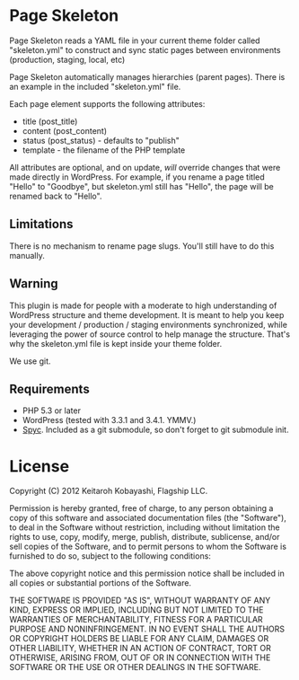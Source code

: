 # Page Skeleton

Page Skeleton reads a YAML file in your current theme folder called "skeleton.yml" to construct and sync static pages between environments (production, staging, local, etc)

Page Skeleton automatically manages hierarchies (parent pages). There is an example in the included "skeleton.yml" file.

Each page element supports the following attributes:

* title (post_title)
* content (post_content)
* status (post_status) - defaults to "publish"
* template - the filename of the PHP template

All attributes are optional, and on update, *will* override changes that were made directly in WordPress. For example, if you rename a page titled "Hello" to "Goodbye", but skeleton.yml still has "Hello", the page will be renamed back to "Hello".

## Limitations

There is no mechanism to rename page slugs. You'll still have to do this manually.

## Warning

This plugin is made for people with a moderate to high understanding of WordPress structure and theme development. It is meant to help you keep your development / production / staging environments synchronized, while leveraging the power of source control to help manage the structure. That's why the skeleton.yml file is kept inside your theme folder.

We use git.

## Requirements

* PHP 5.3 or later
* WordPress (tested with 3.3.1 and 3.4.1. YMMV.)
* [Spyc](https://github.com/mustangostang/spyc). Included as a git submodule, so don't forget to git submodule init.

# License

Copyright (C) 2012 Keitaroh Kobayashi, Flagship LLC.

Permission is hereby granted, free of charge, to any person obtaining a copy of this software and associated documentation files (the "Software"), to deal in the Software without restriction, including without limitation the rights to use, copy, modify, merge, publish, distribute, sublicense, and/or sell copies of the Software, and to permit persons to whom the Software is furnished to do so, subject to the following conditions:

The above copyright notice and this permission notice shall be included in all copies or substantial portions of the Software.

THE SOFTWARE IS PROVIDED "AS IS", WITHOUT WARRANTY OF ANY KIND, EXPRESS OR IMPLIED, INCLUDING BUT NOT LIMITED TO THE WARRANTIES OF MERCHANTABILITY, FITNESS FOR A PARTICULAR PURPOSE AND NONINFRINGEMENT. IN NO EVENT SHALL THE AUTHORS OR COPYRIGHT HOLDERS BE LIABLE FOR ANY CLAIM, DAMAGES OR OTHER LIABILITY, WHETHER IN AN ACTION OF CONTRACT, TORT OR OTHERWISE, ARISING FROM, OUT OF OR IN CONNECTION WITH THE SOFTWARE OR THE USE OR OTHER DEALINGS IN THE SOFTWARE.
